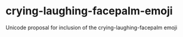 # crying-laughing-facepalm-emoji
Unicode proposal for inclusion of the crying-laughing-facepalm emoji

